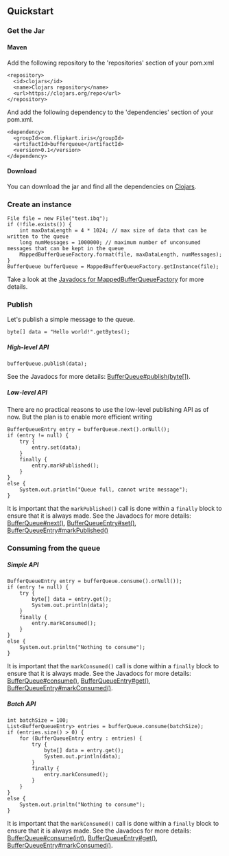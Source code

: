 Quickstart
----------

### Get the Jar

#### Maven

Add the following repository to the 'repositories' section of your pom.xml

    <repository>
      <id>clojars</id>
      <name>Clojars repository</name>
      <url>https://clojars.org/repo</url>
    </repository>

And add the following dependency to the 'dependencies' section of your pom.xml.

	<dependency>
	  <groupId>com.flipkart.iris</groupId>
	  <artifactId>bufferqueue</artifactId>
	  <version>0.1</version>
	</dependency>

#### Download

You can download the jar and find all the dependencies on [Clojars](https://clojars.org/com.flipkart.iris/bufferqueue).

### Create an instance

    File file = new File("test.ibq");
    if (!file.exists()) {
        int maxDataLength = 4 * 1024; // max size of data that can be written to the queue
        long numMessages = 1000000; // maximum number of unconsumed messages that can be kept in the queue
        MappedBufferQueueFactory.format(file, maxDataLength, numMessages);
    }
    BufferQueue bufferQueue = MappedBufferQueueFactory.getInstance(file);

Take a look at the [Javadocs for MappedBufferQueueFactory](//site/latest/javadocs/com/flipkart/iris/bufferqueue/mmapped/MappedBufferQueueFactory.html) for more details.

### Publish

Let's publish a simple message to the queue.

    byte[] data = "Hello world!".getBytes();

##### High-level API

    bufferQueue.publish(data);

See the Javadocs for more details:
<a href="//site/latest/javadocs/com/flipkart/iris/bufferqueue/BufferQueue.html#publish(byte[])">BufferQueue#publish(byte[])</a>.

##### Low-level API

There are no practical reasons to use the low-level publishing API as of now. But the plan is to enable more efficient writing

    BufferQueueEntry entry = bufferQueue.next().orNull();
    if (entry != null) {
    	try {
		    entry.set(data);
		}
		finally {
		    entry.markPublished();
		}
	}
	else {
		System.out.println("Queue full, cannot write message");
	}

It is important that the `markPublished()` call is done within a `finally` block to ensure that it is always made. See the Javadocs for more details:
<a href="//site/latest/javadocs/com/flipkart/iris/bufferqueue/BufferQueue.html#next()">BufferQueue#next()</a>,
<a href="//site/latest/javadocs/com/flipkart/iris/bufferqueue/BufferQueueEntry.html#set()">BufferQueueEntry#set()</a>,
<a href="//site/latest/javadocs/com/flipkart/iris/bufferqueue/BufferQueueEntry.html#markPublished()">BufferQueueEntry#markPublished()</a>

### Consuming from the queue

##### Simple API

    BufferQueueEntry entry = bufferQueue.consume().orNull());
    if (entry != null) {
	    try {
	        byte[] data = entry.get();
	        System.out.println(data);
	    }
	    finally {
	        entry.markConsumed();
	    }
	}
	else {
		System.out.prinltn("Nothing to consume");
	}

It is important that the `markConsumed()` call is done within a `finally` block to ensure that it is always made. See the Javadocs for more details:
<a href="//site/latest/javadocs/com/flipkart/iris/bufferqueue/BufferQueue.html#consume()">BufferQueue#consume()</a>,
<a href="//site/latest/javadocs/com/flipkart/iris/bufferqueue/BufferQueueEntry.html#get()">BufferQueueEntry#get()</a>,
<a href="//site/latest/javadocs/com/flipkart/iris/bufferqueue/BufferQueueEntry.html#markConsumed()">BufferQueueEntry#markConsumed()</a>.

##### Batch API

	int batchSize = 100;
    List<BufferQueueEntry> entries = bufferQueue.consume(batchSize);
    if (entries.size() > 0) {
	    for (BufferQueueEntry entry : entries) {
	        try {
	            byte[] data = entry.get();
	            System.out.println(data);
	        }
	        finally {
	            entry.markConsumed();
	        }
	    }
	}
	else {
		System.out.prinltn("Nothing to consume");
	}	

It is important that the `markConsumed()` call is done within a `finally` block to ensure that it is always made. See the Javadocs for more details:
<a href="//site/latest/javadocs/com/flipkart/iris/bufferqueue/BufferQueue.html#consume(int)">BufferQueue#consume(int)</a>,
<a href="//site/latest/javadocs/com/flipkart/iris/bufferqueue/BufferQueueEntry.html#get()">BufferQueueEntry#get()</a>,
<a href="//site/latest/javadocs/com/flipkart/iris/bufferqueue/BufferQueueEntry.html#markConsumed()">BufferQueueEntry#markConsumed()</a>.
